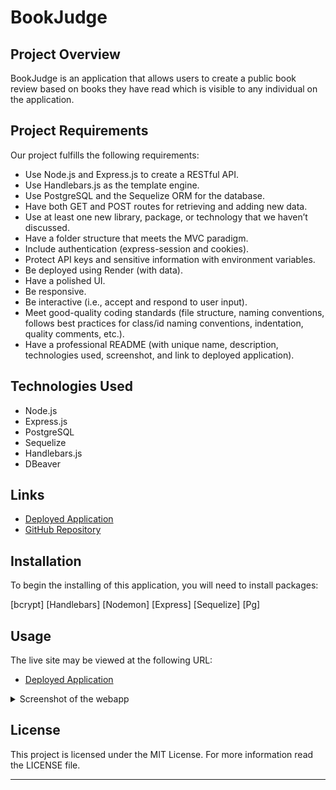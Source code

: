 # BookJudge

## Project Overview

BookJudge is an application that allows users to create a public book review based on books they have read which is visible to any individual on the application.

## Project Requirements

Our project fulfills the following requirements:

- Use Node.js and Express.js to create a RESTful API.
- Use Handlebars.js as the template engine.
- Use PostgreSQL and the Sequelize ORM for the database.
- Have both GET and POST routes for retrieving and adding new data.
- Use at least one new library, package, or technology that we haven’t discussed.
- Have a folder structure that meets the MVC paradigm.
- Include authentication (express-session and cookies).
- Protect API keys and sensitive information with environment variables.
- Be deployed using Render (with data).
- Have a polished UI.
- Be responsive.
- Be interactive (i.e., accept and respond to user input).
- Meet good-quality coding standards (file structure, naming conventions, follows best practices for class/id naming conventions, indentation, quality comments, etc.).
- Have a professional README (with unique name, description, technologies used, screenshot, and link to deployed application).

## Technologies Used

- Node.js 
- Express.js
- PostgreSQL
- Sequelize
- Handlebars.js
- DBeaver

## Links

- [Deployed Application](https://bookjudge.onrender.com/)
- [GitHub Repository](https://github.com/isaiahtapia/BookJudge)

## Installation

To begin the installing of this application, you will need to install packages:

[bcrypt]
[Handlebars]
[Nodemon]
[Express]
[Sequelize]
[Pg]

## Usage

The live site may be viewed at the following URL:

- [Deployed Application](https://bookjudge.onrender.com//)

<details>
  <summary>Screenshot of the webapp</summary>
    
![Application Screenshot](./public/images/ss1.png)
![Application Screenshot](./public/images/ss2.png)
![Application Screenshot](./public/images/ss3.png)
  
</details>

## License

This project is licensed under the MIT License. For more information read the LICENSE file.

---